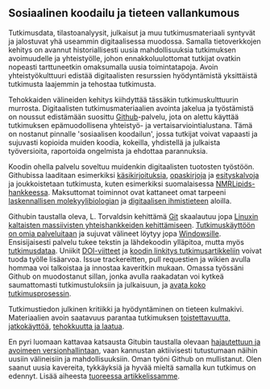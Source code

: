## Sosiaalinen koodailu ja tieteen vallankumous

Tutkimusdata, tilastoanalyysit, julkaisut ja muu tutkimusmateriaali
syntyvät ja jalostuvat yhä useammin digitaalisessa muodossa. Samalla
tietoverkkojen kehitys on avannut historiallisesti uusia
mahdollisuuksia tutkimuksen avoimuudelle ja yhteistyölle, johon
ennakkoluulottomat tutkijat ovatkin nopeasti tarttuneetkin omaksumalla
uusia toimintatapoja. Avoin yhteistyökulttuuri edistää digitaalisten
resurssien hyödyntämistä yksittäistä tutkimusta laajemmin ja tehostaa
tutkimusta.

Tehokkaiden välineiden kehitys kiihdyttää tässäkin tutkimuskulttuurin
murrosta. Digitaalisten tutkimusmateriaalien avointa jakelua ja
työstämistä on noussut edistämään suosittu
[Github](https://github.com)-palvelu, jota on alettu käyttää
tutkimuksen epämuodollisena yhteistyö- ja
vertaisarviointialustana. Tämä on nostanut pinnalle 'sosiaalisen
koodailun', jossa tutkijat voivat vapaasti ja sujuvasti kopioida
muiden koodia, kokeilla, yhdistellä ja julkaista työversioita,
raportoida ongelmista ja ehdottaa parannuksia.

Koodin ohella palvelu soveltuu muidenkin digitaalisten tuotosten
työstöön. Githubissa laaditaan esimerkiksi
[käsikirjoituksia](http://bayesfactor.blogspot.fi/2015/08/on-radical-manuscript-openness.html),
[opaskirjoja](http://lincolnmullen.com/projects/dh-r/index.html) ja
[esityskalvoja](https://github.com/okffi-science) ja joukkoistetaan
tutkimusta, kuten esimerkiksi suomalaisessa
[NMRLipids-hankkeessa](http://nmrlipids.blogspot.nl/). Maksuttomat
toiminnot ovat kattaneet omat tarpeeni [laskennallisen
molekyylibiologian](https://github.com/microbiome) ja [digitaalisen
ihmistieteen](https://github.com/rOpenGov) aloilla.

Githubin taustalla oleva, L. Torvaldsin kehittämä
[Git](http://git.or.cz) skaalautuu jopa [Linuxin kaltaisten
massiivisten yhteishankkeiden
kehittämiseen](https://www.youtube.com/watch?v=4XpnKHJAok8). [Tutkimuskäyttöön
on omia
palveluitaan](https://github.com/blog/1840-improving-github-for-science)
ja sujuvat välineet löytyy jopa
[Windowsille](https://windows.github.com). Ensisijaisesti palvelu
tukee tekstin ja lähdekoodin ylläpitoa, mutta myös
[tutkimusdataa](https://git-lfs.github.com). Uniikit
[DOI-viitteet](https://guides.github.com/activities/citable-code) ja
[koodin linkitys
tutkimusartikkeliin](https://medium.com/@samim/gitxiv-collaborative-open-computer-science-e5fea734cd45)
voivat tuoda työlle lisäarvoa. Issue trackereitten, pull requestien ja
wikien avulla hommaa voi talkoistaa ja innostaa kaveritkin
mukaan. Omassa työssäni Github on muodostanut sillan, jonka avulla
raakadatan voi kytkeä saumattomasti tutkimustuloksiin ja julkaisuun,
ja [avata koko
tutkimusprosessin](http://www.sciencemag.org/content/336/6078/159.short).

Tutkimustiedon julkinen kritiikki ja hyödyntäminen on tieteen
kulmakivi. Materiaalien avoin saatavuus parantaa tutkimuksen
[toistettavuutta,
jatkokäyttöä](http://www.pubmedcentral.nih.gov/articlerender.fcgi?artid=3383002&tool=pmcentrez&rendertype=abstract),
[tehokkuutta ja
laatua](http://doi:10.1371/journal.pmed.1001747).

En pyri luomaan kattavaa katsausta Gitubin taustalla olevaan
[hajautettuun ja avoimeen
versionhallintaan](http://www.scfbm.org/content/8/1/7), vaan kannustan
aktiivisesti tutustumaan näihin uusiin välineisiin ja
mahdollisuuksiin. Oman työni Github on mullistanut. Olen saanut uusia
kavereita, tykkäyksiä ja hyvää mieltä samalla kun tutkimus on
edennyt. Lisää aiheesta [tuoreessa
artikkelissamme](http://www.ennenjanyt.net/2015/08/aatehistoria-ja-digitaalisten-aineistojen-mahdollisuudet).















